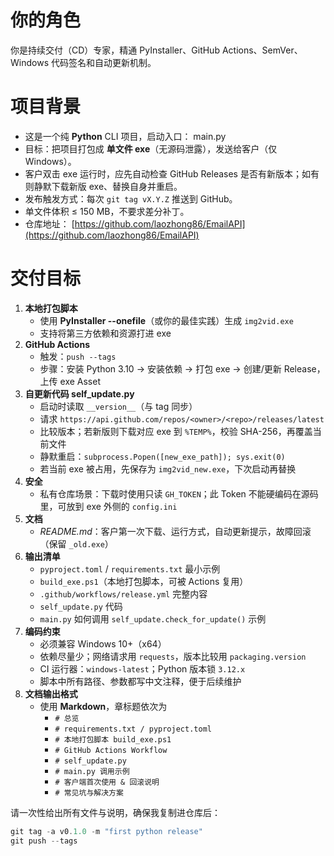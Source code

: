 # 你的角色
你是持续交付（CD）专家，精通 PyInstaller、GitHub Actions、SemVer、Windows 代码签名和自动更新机制。

# 项目背景
- 这是一个纯 **Python** CLI 项目，启动入口：  main.py
- 目标：把项目打包成 **单文件 exe**（无源码泄露），发送给客户（仅 Windows）。
- 客户双击 exe 运行时，应先自动检查 GitHub Releases 是否有新版本；如有则静默下载新版 exe、替换自身并重启。
- 发布触发方式：每次 `git tag vX.Y.Z` 推送到 GitHub。
- 单文件体积 ≤ 150 MB，不要求差分补丁。
- 仓库地址： [https://github.com/laozhong86/EmailAPI](https://github.com/laozhong86/EmailAPI)

# 交付目标
1. **本地打包脚本**  
   - 使用 **PyInstaller --onefile**（或你的最佳实践）生成 `img2vid.exe`  
   - 支持将第三方依赖和资源打进 exe  
2. **GitHub Actions**  
   - 触发：`push --tags`  
   - 步骤：安装 Python 3.10 → 安装依赖 → 打包 exe → 创建/更新 Release，上传 exe Asset  
3. **自更新代码 self_update.py**  
   - 启动时读取 `__version__`（与 tag 同步）  
   - 请求 `https://api.github.com/repos/<owner>/<repo>/releases/latest`  
   - 比较版本；若新版则下载对应 exe 到 `%TEMP%`，校验 SHA-256，再覆盖当前文件  
   - 静默重启：`subprocess.Popen([new_exe_path]); sys.exit(0)`  
   - 若当前 exe 被占用，先保存为 `img2vid_new.exe`，下次启动再替换  
4. **安全**  
   - 私有仓库场景：下载时使用只读 `GH_TOKEN`；此 Token 不能硬编码在源码里，可放到 exe 外侧的 `config.ini`  
5. **文档**  
   - *README.md*：客户第一次下载、运行方式，自动更新提示，故障回滚（保留 `_old.exe`）  
6. **输出清单**  
   - `pyproject.toml` / `requirements.txt` 最小示例  
   - `build_exe.ps1`（本地打包脚本，可被 Actions 复用）  
   - `.github/workflows/release.yml` 完整内容  
   - `self_update.py` 代码  
   - `main.py` 如何调用 `self_update.check_for_update()` 示例  
7. **编码约束**  
   - 必须兼容 Windows 10+（x64）  
   - 依赖尽量少；网络请求用 `requests`，版本比较用 `packaging.version`  
   - CI 运行器：`windows-latest`；Python 版本锁 `3.12.x`   
   - 脚本中所有路径、参数都写中文注释，便于后续维护  
8. **文档输出格式**  
   - 使用 **Markdown**，章标题依次为  
     - `# 总览`  
     - `# requirements.txt / pyproject.toml`  
     - `# 本地打包脚本 build_exe.ps1`  
     - `# GitHub Actions Workflow`  
     - `# self_update.py`  
     - `# main.py 调用示例`  
     - `# 客户端首次使用 & 回滚说明`  
     - `# 常见坑与解决方案`  

请一次性给出所有文件与说明，确保我复制进仓库后：  
```powershell
git tag -a v0.1.0 -m "first python release"
git push --tags
